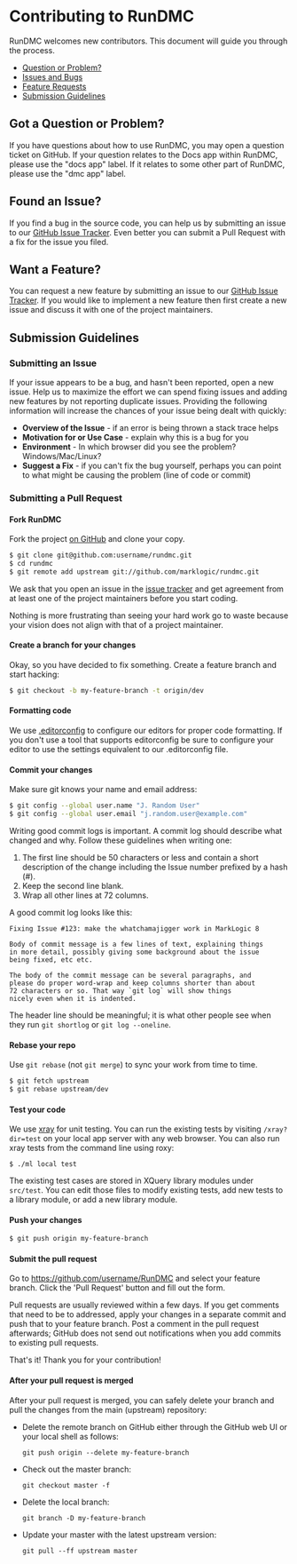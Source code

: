 # Contributing to RunDMC

RunDMC welcomes new contributors. This document will guide you through the 
process.

 - [Question or Problem?](#question)
 - [Issues and Bugs](#issue)
 - [Feature Requests](#feature)
 - [Submission Guidelines](#submit)
 
## <a name="question"></a> Got a Question or Problem?

If you have questions about how to use RunDMC, you may open a question ticket 
on GitHub. If your question relates to the Docs app within RunDMC, please use
the "docs app" label. If it relates to some other part of RunDMC, please use 
the "dmc app" label. 

## <a name="issue"></a> Found an Issue?
If you find a bug in the source code, you can help us by submitting an issue 
to our [GitHub Issue Tracker][issue tracker]. Even better you can submit a 
Pull Request with a fix for the issue you filed.

## <a name="feature"></a> Want a Feature?
You can request a new feature by submitting an issue to our 
[GitHub Issue Tracker][issue tracker]. If you would like to implement a new 
feature then first create a new issue and discuss it with one of the project 
maintainers.

## <a name="submit"></a> Submission Guidelines

### Submitting an Issue
If your issue appears to be a bug, and hasn't been reported, open a new issue.
Help us to maximize the effort we can spend fixing issues and adding new
features by not reporting duplicate issues. Providing the following information 
will increase the chances of your issue being dealt with quickly:

* **Overview of the Issue** - if an error is being thrown a stack trace helps
* **Motivation for or Use Case** - explain why this is a bug for you
* **Environment** - In which browser did you see the problem? Windows/Mac/Linux?
* **Suggest a Fix** - if you can't fix the bug yourself, perhaps you can point 
to what might be causing the problem (line of code or commit)

### Submitting a Pull Request

#### Fork RunDMC

Fork the project [on GitHub](https://github.com/marklogic/RunDMC/fork) and 
clone your copy.

```sh
$ git clone git@github.com:username/rundmc.git
$ cd rundmc
$ git remote add upstream git://github.com/marklogic/rundmc.git
```

We ask that you open an issue in the [issue tracker][] and get agreement from
at least one of the project maintainers before you start coding.

Nothing is more frustrating than seeing your hard work go to waste because
your vision does not align with that of a project maintainer.

#### Create a branch for your changes

Okay, so you have decided to fix something. Create a feature branch
and start hacking:

```sh
$ git checkout -b my-feature-branch -t origin/dev
```

#### Formatting code

We use [.editorconfig][] to configure our editors for proper code formatting. If you don't
use a tool that supports editorconfig be sure to configure your editor to use the settings
equivalent to our .editorconfig file.

#### Commit your changes

Make sure git knows your name and email address:

```sh
$ git config --global user.name "J. Random User"
$ git config --global user.email "j.random.user@example.com"
```

Writing good commit logs is important. A commit log should describe what 
changed and why. Follow these guidelines when writing one:

1. The first line should be 50 characters or less and contain a short
   description of the change including the Issue number prefixed by a hash (#).
2. Keep the second line blank.
3. Wrap all other lines at 72 columns.

A good commit log looks like this:

```
Fixing Issue #123: make the whatchamajigger work in MarkLogic 8

Body of commit message is a few lines of text, explaining things
in more detail, possibly giving some background about the issue
being fixed, etc etc.

The body of the commit message can be several paragraphs, and
please do proper word-wrap and keep columns shorter than about
72 characters or so. That way `git log` will show things
nicely even when it is indented.
```

The header line should be meaningful; it is what other people see when they
run `git shortlog` or `git log --oneline`.

#### Rebase your repo

Use `git rebase` (not `git merge`) to sync your work from time to time.

```sh
$ git fetch upstream
$ git rebase upstream/dev
```

#### Test your code

We use [xray](http://www.xqueryhacker.com/xray/) for unit testing.
You can run the existing tests by visiting `/xray?dir=test`
on your local app server with any web browser.
You can also run xray tests from the command line using roxy:

    $ ./ml local test

The existing test cases are stored in XQuery library modules
under `src/test`. You can edit those files to modify existing tests,
add new tests to a library module,
or add a new library module.

#### Push your changes

```sh
$ git push origin my-feature-branch
```

#### Submit the pull request

Go to https://github.com/username/RunDMC and select your feature branch. Click
the 'Pull Request' button and fill out the form.

Pull requests are usually reviewed within a few days. If you get comments
that need to be to addressed, apply your changes in a separate commit and push 
that to your feature branch. Post a comment in the pull request afterwards; 
GitHub does not send out notifications when you add commits to existing pull 
requests.

That's it! Thank you for your contribution!


#### After your pull request is merged

After your pull request is merged, you can safely delete your branch and pull the changes
from the main (upstream) repository:

* Delete the remote branch on GitHub either through the GitHub web UI or your local shell as follows:

    ```shell
    git push origin --delete my-feature-branch
    ```

* Check out the master branch:

    ```shell
    git checkout master -f
    ```

* Delete the local branch:

    ```shell
    git branch -D my-feature-branch
    ```

* Update your master with the latest upstream version:

    ```shell
    git pull --ff upstream master
    ```

[issue tracker]: https://github.com/marklogic/RunDMC/issues
[.editorconfig]: http://editorconfig.org/
